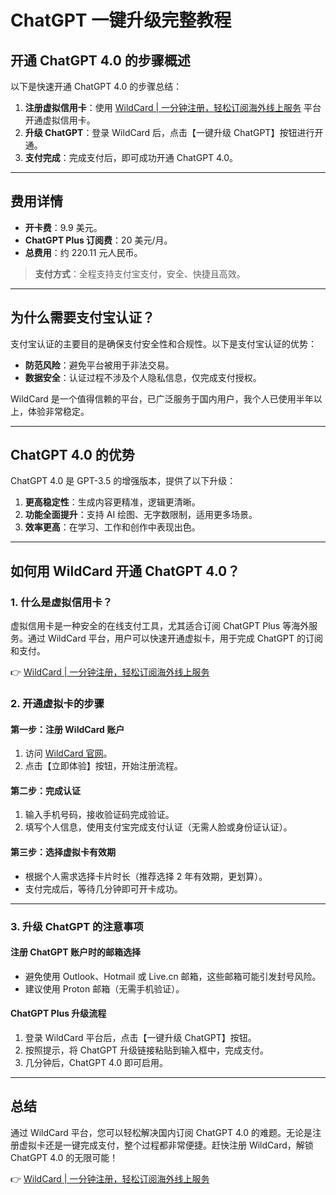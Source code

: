 # ChatGPT 一键升级完整教程

## 开通 ChatGPT 4.0 的步骤概述

以下是快速开通 ChatGPT 4.0 的步骤总结：

1. **注册虚拟信用卡**：使用 [WildCard | 一分钟注册，轻松订阅海外线上服务](https://bit.ly/bewildcard) 平台开通虚拟信用卡。
2. **升级 ChatGPT**：登录 WildCard 后，点击【一键升级 ChatGPT】按钮进行开通。
3. **支付完成**：完成支付后，即可成功开通 ChatGPT 4.0。

---

## 费用详情

- **开卡费**：9.9 美元。
- **ChatGPT Plus 订阅费**：20 美元/月。
- **总费用**：约 220.11 元人民币。

> **支付方式**：全程支持支付宝支付，安全、快捷且高效。

---

## 为什么需要支付宝认证？

支付宝认证的主要目的是确保支付安全性和合规性。以下是支付宝认证的优势：
- **防范风险**：避免平台被用于非法交易。
- **数据安全**：认证过程不涉及个人隐私信息，仅完成支付授权。

WildCard 是一个值得信赖的平台，已广泛服务于国内用户，我个人已使用半年以上，体验非常稳定。

---

## ChatGPT 4.0 的优势

ChatGPT 4.0 是 GPT-3.5 的增强版本，提供了以下升级：
1. **更高稳定性**：生成内容更精准，逻辑更清晰。
2. **功能全面提升**：支持 AI 绘图、无字数限制，适用更多场景。
3. **效率更高**：在学习、工作和创作中表现出色。

---

## 如何用 WildCard 开通 ChatGPT 4.0？

### 1. 什么是虚拟信用卡？

虚拟信用卡是一种安全的在线支付工具，尤其适合订阅 ChatGPT Plus 等海外服务。通过 WildCard 平台，用户可以快速开通虚拟卡，用于完成 ChatGPT 的订阅和支付。

👉 [WildCard | 一分钟注册，轻松订阅海外线上服务](https://bit.ly/bewildcard)

### 2. 开通虚拟卡的步骤

#### 第一步：注册 WildCard 账户
1. 访问 [WildCard 官网](https://bit.ly/bewildcard)。
2. 点击【立即体验】按钮，开始注册流程。

#### 第二步：完成认证
1. 输入手机号码，接收验证码完成验证。
2. 填写个人信息，使用支付宝完成支付认证（无需人脸或身份证认证）。

#### 第三步：选择虚拟卡有效期
- 根据个人需求选择卡片时长（推荐选择 2 年有效期，更划算）。
- 支付完成后，等待几分钟即可开卡成功。

---

### 3. 升级 ChatGPT 的注意事项

#### 注册 ChatGPT 账户时的邮箱选择
- 避免使用 Outlook、Hotmail 或 Live.cn 邮箱，这些邮箱可能引发封号风险。
- 建议使用 Proton 邮箱（无需手机验证）。

#### ChatGPT Plus 升级流程
1. 登录 WildCard 平台后，点击【一键升级 ChatGPT】按钮。
2. 按照提示，将 ChatGPT 升级链接粘贴到输入框中，完成支付。
3. 几分钟后，ChatGPT 4.0 即可启用。

---

## 总结

通过 WildCard 平台，您可以轻松解决国内订阅 ChatGPT 4.0 的难题。无论是注册虚拟卡还是一键完成支付，整个过程都非常便捷。赶快注册 WildCard，解锁 ChatGPT 4.0 的无限可能！

👉 [WildCard | 一分钟注册，轻松订阅海外线上服务](https://bit.ly/bewildcard)
